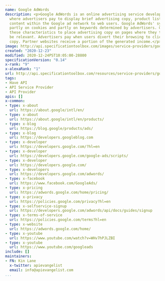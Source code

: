 ```yaml
---
name: Google AdWords
description: <p>Google AdWords is an online advertising service developed by Google,
  where advertisers pay to display brief advertising copy, product listings, and video
  content within the Google ad network to web users. Google AdWords' system is based
  partly on cookies and partly on keywords determined by advertisers. Google uses
  these characteristics to place advertising copy on pages where they think it might
  be relevant. Advertisers pay when users divert their browsing to click on the advertising
  copy. Partner websites receive a portion of the generated income.</p>
image: http://api.specificationtoolbox.com/images/service-providers/google-adwords.jpg
created: "2020-12-23"
modified: 2020-12-24PST10:05:00-28800
specificationVersion: "0.14"
x-rank: "9"
x-alexaRank: "1"
url: http://api.specificationtoolbox.com/resources/service-providers/google-adwords/
tags:
- Have API
- API Service Provider
- API Provider
apis: []
x-common:
- type: x-about
  url: https://about.google/intl/en/
- type: x-about
  url: https://about.google/intl/en/products/
- type: x-blog
  url: https://blog.google/products/ads/
- type: x-blog
  url: https://developers.googleblog.com
- type: x-developer
  url: https://developers.google.com/?hl=en
- type: x-developer
  url: https://developers.google.com/google-ads/scripts/
- type: x-developer
  url: https://developers.google.com/
- type: x-developers
  url: https://developers.google.com/adwords/
- type: x-facebook
  url: https://www.facebook.com/GoogleAds/
- type: x-pricing
  url: https://adwords.google.com/home/pricing/
- type: x-privacy
  url: https://policies.google.com/privacy?hl=en
- type: x-selfservice-signup
  url: https://developers.google.com/adwords/api/docs/guides/signup
- type: x-terms-of-service
  url: https://policies.google.com/terms?hl=en
- type: x-website
  url: https://adwords.google.com/home/
- type: x-youtube
  url: https://www.youtube.com/watch?v=WHv7hPJLZBI
- type: x-youtube
  url: https://www.youtube.com/googleads
include: []
maintainers:
- FN: Kin Lane
  x-twitter: apievangelist
  email: info@apievangelist.com
...
```


